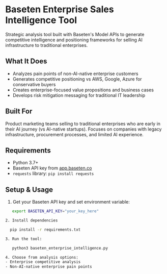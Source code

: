 # Baseten Enterprise Sales Intelligence Tool

Strategic analysis tool built with Baseten's Model APIs to generate competitive intelligence and positioning frameworks for selling AI infrastructure to traditional enterprises.

## What It Does

- Analyzes pain points of non-AI-native enterprise customers
- Generates competitive positioning vs AWS, Google, Azure for conservative buyers  
- Creates enterprise-focused value propositions and business cases
- Develops risk mitigation messaging for traditional IT leadership

## Built For

Product marketing teams selling to traditional enterprises who are early in their AI journey (vs AI-native startups). Focuses on companies with legacy infrastructure, procurement processes, and limited AI experience.

## Requirements

- Python 3.7+
- Baseten API key from [app.baseten.co](https://app.baseten.co)
- `requests` library: `pip install requests`

## Setup & Usage

1. Get your Baseten API key and set environment variable:
```bash
   export BASETEN_API_KEY="your_key_here"

2. Install dependencies

  pip install -r requirements.txt

3. Run the tool:

   python3 baseten_enterprise_intelligence.py

4. Choose from analysis options:
- Enterprise competitive analysis
- Non-AI-native enterprise pain points


